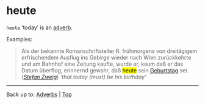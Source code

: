 # heute

`heute` ‘today’ is an [adverb](../../index.md).

Examples:

> Als der bekannte Romanschriftsteller R. frühmorgens von dreitägigem erfrischendem Ausflug ins Gebirge wieder nach Wien zurückkehrte und am Bahnhof eine Zeitung kaufte, wurde er, kaum daß er das Datum überflog, erinnernd gewahr, daß <mark>heute</mark> sein [Geburtstag](../../../nouns/g/ge/Geburtstag.md) sei.  (*[Stefan Zweig](../../../texts/StefanZweig/BriefEinerUnbekannten.md)*) *‘that today (must) be his birthday’*

----

Back up to: [Adverbs](../../index.md) | [Top](../../../index.md)
